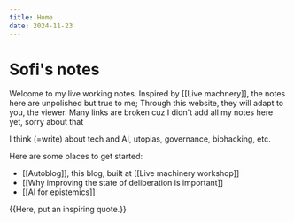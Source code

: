 ```yaml
---
title: Home
date: 2024-11-23
---
```


# Sofi's notes

Welcome to my live working notes. Inspired by [[Live machnery]], the notes here are unpolished but true to me; Through this website, they will adapt to you, the viewer. Many links are broken cuz I didn't add all my notes here yet, sorry about that

I think (=write) about tech and AI, utopias, governance, biohacking, etc.

Here are some places to get started:

- [[Autoblog]], this blog, built at [[Live machinery workshop]]
- [[Why improving the state of deliberation is important]]
- [[AI for epistemics]]

{{Here, put an inspiring quote.}}